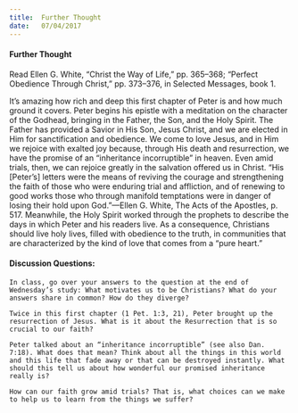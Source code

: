 ```yaml
---
title:  Further Thought
date:   07/04/2017
---
```


#### Further Thought

Read Ellen G. White, “Christ the Way of Life,” pp. 365–368; “Perfect Obedience Through Christ,” pp. 373–376, in Selected Messages, book 1.

It’s amazing how rich and deep this first chapter of Peter is and how much ground it covers. Peter begins his epistle with a meditation on the character of the Godhead, bringing in the Father, the Son, and the Holy Spirit. The Father has provided a Savior in His Son, Jesus Christ, and we are elected in Him for sanctification and obedience. We come to love Jesus, and in Him we rejoice with exalted joy because, through His death and resurrection, we have the promise of an “inheritance incorruptible” in heaven. Even amid trials, then, we can rejoice greatly in the salvation offered us in Christ. “His [Peter’s] letters were the means of reviving the courage and strengthening the faith of those who were enduring trial and affliction, and of renewing to good works those who through manifold temptations were in danger of losing their hold upon God.”—Ellen G. White, The Acts of the Apostles, p. 517. Meanwhile, the Holy Spirit worked through the prophets to describe the days in which Peter and his readers live. As a consequence, Christians should live holy lives, filled with obedience to the truth, in communities that are characterized by the kind of love that comes from a “pure heart.”

#### Discussion Questions:

`In class, go over your answers to the question at the end of Wednesday’s study: What motivates us to be Christians? What do your answers share in common? How do they diverge?`

`Twice in this first chapter (1 Pet. 1:3, 21), Peter brought up the resurrection of Jesus. What is it about the Resurrection that is so crucial to our faith?`

`Peter talked about an “inheritance incorruptible” (see also Dan. 7:18). What does that mean? Think about all the things in this world and this life that fade away or that can be destroyed instantly. What should this tell us about how wonderful our promised inheritance really is?`

`How can our faith grow amid trials? That is, what choices can we make to help us to learn from the things we suffer?`